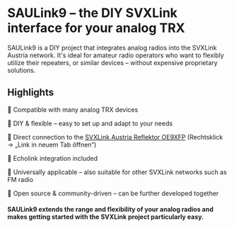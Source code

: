# SAULink9 – the DIY SVXLink interface for your analog TRX

SAULink9 is a DIY project that integrates analog radios into the SVXLink Austria network. 
It's ideal for amateur radio operators who want to flexibly utilize their repeaters, or similar devices – without expensive proprietary solutions.

## Highlights

🔹 Compatible with many analog TRX devices

🔹 DIY & flexible – easy to set up and adapt to your needs

🔹 Direct connection to the [SVXLink Austria Reflektor OE9XFP](http://oe9xvi.dyndns.org:46197) (Rechtsklick → „Link in neuem Tab öffnen“)

🔹 Echolink integration included

🔹 Universally applicable – also suitable for other SVXLink networks such as FM radio

🔹 Open source & community-driven – can be further developed together

#### SAULink9 extends the range and flexibility of your analog radios and makes getting started with the SVXLink project particularly easy.





